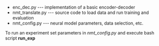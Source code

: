 - enc_dec.py    --- implementation of a basic encoder-decoder
- nmt_translate.py --- source code to load data and run training and evaluation
- nmt_config.py       --- neural model parameters, data selection, etc.

To run an experiment set parameters in *nmt_config.py* and execute bash script **run_exp**



